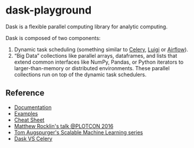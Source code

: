 # dask-playground

Dask is a flexible parallel computing library for analytic computing.

Dask is composed of two components:

1. Dynamic task scheduling (something similar to [Celery](http://www.celeryproject.org/), [Luigi](https://luigi.readthedocs.io/en/stable/) or [Airflow](https://airflow.apache.org/)).
2. “Big Data” collections like parallel arrays, dataframes, and lists that extend common interfaces like NumPy, Pandas, or Python iterators to larger-than-memory or distributed environments. These parallel collections run on top of the dynamic task schedulers.


## Reference

- [Documentation](http://dask.pydata.org/en/latest/)
- [Examples](http://dask.pydata.org/en/latest/examples-tutorials.html)
- [Cheat Sheet](http://dask.pydata.org/en/latest/cheatsheet.html)
- [Matthew Rocklin's talk @PLOTCON 2016](https://www.youtube.com/watch?v=FTJwDeXkggU&index=7&list=WL)
- [Tom Augspurger's Scalable Machine Learning series](http://tomaugspurger.github.io/scalable-ml-01.html)
- [Dask VS Celery](http://matthewrocklin.com/blog/work/2016/09/13/dask-and-celery)
